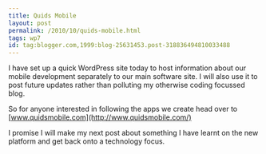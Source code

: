 ```yaml
---
title: Quids Mobile
layout: post
permalink: /2010/10/quids-mobile.html
tags: wp7
id: tag:blogger.com,1999:blog-25631453.post-318836494810033488
---
```



I have set up a quick WordPress site today to host information about our mobile development separately to our main software site. I will also use it to post future updates rather than polluting my otherwise coding focussed blog.  
  
So for anyone interested in following the apps we create head over to [www.quidsmobile.com](http://www.quidsmobile.com/)  
  
I promise I will make my next post about something I have learnt on the new platform and get back onto a technology focus.  
  